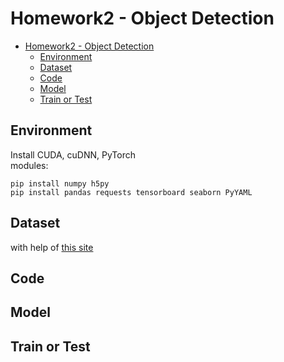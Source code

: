 # Homework2 - Object Detection

- [Homework2 - Object Detection](#homework2---object-detection)
  - [Environment](#environment)
  - [Dataset](#dataset)
  - [Code](#code)
  - [Model](#model)
  - [Train or Test](#train-or-test)

## Environment
Install CUDA, cuDNN, PyTorch  
modules:
```python=
pip install numpy h5py
pip install pandas requests tensorboard seaborn PyYAML

```

## Dataset


with help of [this site](https://www.vitaarca.net/post/tech/access_svhn_data_in_python/)
## Code

## Model

## Train or Test
